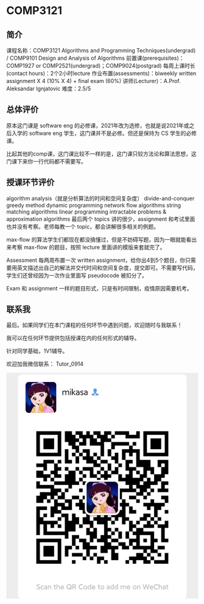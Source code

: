# COMP3121
## 简介
课程名称：COMP3121 Algorithms and Programming Techniques(undergrad) / COMP9101 Design and Analysis of Algorithms
前置课(prerequisites)：COMP1927 or COMP2521(undergrad)；COMP9024(postgrad)
每周上课时长(contact hours)：2个2小时lecture
作业布置(assessments)：biweekly written assignment X 4 (10% X 4) + final exam (60%)
讲师(Lecturer)：A.Prof. Aleksandar Ignjatovic
难度：2.5/5
## 总体评价
原本这门课是 software eng 的必修课，2021年改为选修，也就是说2021年或之后入学的 software eng 学生，这门课并不是必修。但还是保持为 CS 学生的必修课。

比起其他的comp课，这门课比较不一样的是，这门课只较方法论和算法思想，这门课下来你一行代码都不需要写。

## 授课环节评价

algorithm analysis（就是分析算法的时间和空间复杂度）
divide-and-conquer
greedy method
dynamic programming
network flow algorithms
string matching algorithms
linear programming
intractable problems & approximation algorithms
最后两个 topics 讲的很少，assignment 和考试里面也并没有考察。老师每教一个 topic，都会讲解很多相关的例题。

max-flow 的算法学生们都现在都没搞懂过，但是不妨碍写题，因为一眼就能看出来考察 max-flow 的题目，按照 lecture 里面讲的模版来套就完了。

Assessment
每两周布置一次 written assignment，给你出4到5个题目，你只需要用英文描述出自己的解法并交代时间和空间复杂度，提交即可。不需要写代码，学生们还曾经因为一次作业里面写 pseudocode 被扣分了。

Exam
和 assignment 一样的题目形式，只是有时间限制，疫情原因需要机考。


## 联系我

最后。如果同学们在本门课程的任何环节中遇到问题，欢迎随时与我联系！

我可以在任何环节提供包括授课在内的任何形式的辅导。

针对同学基础，1V1辅导。

欢迎加我微信联系： Tutor_0914

![图片](../image/wechat.jpg)